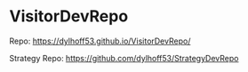 # VisitorDevRepo
 
Repo: https://dylhoff53.github.io/VisitorDevRepo/

Strategy Repo: https://github.com/dylhoff53/StrategyDevRepo
